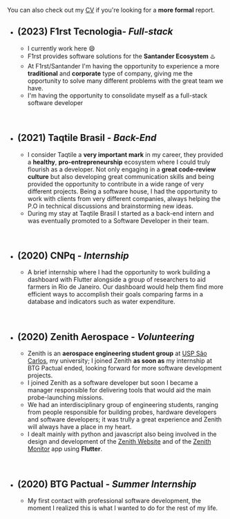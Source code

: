 You can also check out my <a href="./Jorge_Risco_cv.pdf" target="_blank">CV</a> if you're looking for a **more formal** report.

- ## (2023) F1rst Tecnologia- *Full-stack*
	- I currently work here 😄
	- F1rst provides software solutions for the **Santander Ecosystem** ♨️
	- At F1rst/Santander I'm having the opportunity to experience a more **traditional** and **corporate** type of company, giving me the opportunity to solve many different problems with the great team we have. 
	- I'm having the opportunity to consolidate myself as a full-stack software developer

</br>

- ## (2021) Taqtile Brasil - *Back-End*
	- I consider Taqtile a **very important mark** in my career, they provided a **healthy**, **pro-entrepreneurship** ecosystem where I could truly flourish as a developer. Not only engaging in a **great code-review culture** but also developing great communication skills and being provided the opportunity to contribute in a wide range of very different projects. Being a software house, I had the opportunity to work with clients from very different companies, always helping the P.O in technical discussions and brainstorming new ideas.
	- During my stay at Taqtile Brasil I started as a back-end intern and was eventually promoted to a Software Developer in their team.

</br>

- ## (2020) CNPq - *Internship*
	- A brief internship where I had the opportunity to work building a dashboard with Flutter alongside a group of researchers to aid farmers in Rio de Janeiro. Our dashboard would help them find more efficient ways to accomplish their goals comparing farms in a database and indicators such as water expenditure.

</br>

- ## (2020) Zenith Aerospace - *Volunteering*
	- Zenith is an **aerospace engineering student group** at <a href="http://saocarlos.usp.br/welcome-to-usp-sao-carlos/" target="_blank">USP São Carlos</a>, my university; I joined Zenith **as soon as** my internship at BTG Pactual ended, looking forward for more software development projects.
	- I joined Zenith as a software developer but soon I became a manager responsible for delivering tools that would aid the main probe-launching missions.
	- We had an interdisciplinary group of engineering students, ranging from people responsible for building probes, hardware developers and software developers; it was trully a great experience and Zenith will always have a place in my heart.
	- I dealt mainly with python and javascript also being involved in the design and development of the <a href="https://zenith.eesc.usp.br/en" target="_blank">Zenith Website</a> and of the <a href="https://github.com/zenitheesc/Zenith-Monitor" target="_blank">Zenith Monitor</a> app using **Flutter**.

</br>

- ## (2020) BTG Pactual - *Summer Internship*
	- My first contact with professional software development, the moment I realized this is what I wanted to do for the rest of my life.
